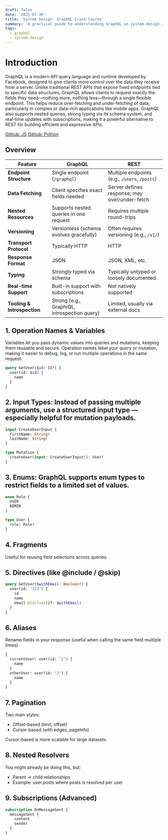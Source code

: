 ```yaml
---
draft: false
date: '2025-07-30'
title: 'System Design: GraphQL Crash Course'
summary: 'A practical guide to understanding GraphQL in system design — how it compares to REST, when to use it, and the key concepts behind building flexible and efficient APIs.'
tags:
  - graphql
  - system design
---
```


# Introduction

GraphQL is a modern API query language and runtime developed by Facebook, designed to give clients more control over the data they receive from a server. Unlike traditional REST APIs that expose fixed endpoints tied to specific data structures, GraphQL allows clients to request exactly the fields they need—nothing more, nothing less—through a single flexible endpoint. This helps reduce over-fetching and under-fetching of data, particularly in complex or data-rich applications like mobile apps. GraphQL also supports nested queries, strong typing via its schema system, and real-time updates with subscriptions, making it a powerful alternative to REST for building efficient and expressive APIs.

[Github: JS](https://github.com/PrimeTimeTran/graphql-crud)
[Github: Python](https://github.com/PrimeTimeTran/system_design_graphql)

## Overview

| Feature                     | GraphQL                                      | REST                                          |
| --------------------------- | -------------------------------------------- | --------------------------------------------- |
| **Endpoint Structure**      | Single endpoint (`/graphql`)                 | Multiple endpoints (e.g., `/users`, `/posts`) |
| **Data Fetching**           | Client specifies exact fields needed         | Server defines response; may over/under-fetch |
| **Nested Resources**        | Supports nested queries in one request       | Requires multiple round-trips                 |
| **Versioning**              | Versionless (schema evolves gracefully)      | Often requires versioning (e.g., `/v1/`)      |
| **Transport Protocol**      | Typically HTTP                               | HTTP                                          |
| **Response Format**         | JSON                                         | JSON, XML, etc.                               |
| **Typing**                  | Strongly typed via schema                    | Typically untyped or loosely documented       |
| **Real-time Support**       | Built-in support with subscriptions          | Not natively supported                        |
| **Tooling & Introspection** | Strong (e.g., GraphiQL, introspection query) | Limited, usually via external docs            |

## 1. Operation Names & Variables

Variables let you pass dynamic values into queries and mutations, keeping them reusable and secure.
Operation names label your query or mutation, making it easier to debug, log, or run multiple operations in the same request.

```graphql
query GetUser($id: ID!) {
  user(id: $id) {
    name
  }
}
```

## 2. Input Types: Instead of passing multiple arguments, use a structured input type — especially helpful for mutation payloads.

```graphql
input CreateUserInput {
  firstName: String!
  lastName: String!
}

type Mutation {
  createUser(input: CreateUserInput!): User!
}
```

## 3. Enums: GraphQL supports enum types to restrict fields to a limited set of values.

```graphql
enum Role {
  USER
  ADMIN
}

type User {
  role: Role!
}
```

## 4. Fragments

Useful for reusing field selections across queries.

## 5. Directives (like @include / @skip)

```graphql
query GetUser($withEmail: Boolean!) {
  user(id: "123") {
    id
    name
    email @include(if: $withEmail)
  }
}
```

## 6. Aliases

Rename fields in your response (useful when calling the same field multiple times).

```graphql
{
  currentUser: user(id: "1") {
    name
  }
  otherUser: user(id: "2") {
    name
  }
}
```

## 7. Pagination

Two main styles:

- Offset-based (limit, offset)
- Cursor-based (with edges, pageInfo)

Cursor-based is more scalable for large datasets.

## 8. Nested Resolvers

You might already be doing this, but:

- Parent → child relationships
- Example: user.posts where posts is resolved per user

## 9. Subscriptions (Advanced)

```graphql
subscription OnMessageSent {
  messageSent {
    content
    sender
  }
}
```

